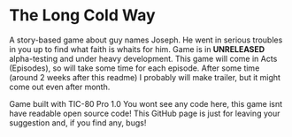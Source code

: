 # The Long Cold Way
A story-based game about guy names Joseph. He went in serious troubles in you up to find what faith is whaits for him.
Game is in **UNRELEASED** alpha-testing and under heavy development. This game will come in Acts (Episodes), so will take some time for each episode.
After some time (around 2 weeks after this readme) I probably will make trailer, but it might come out even after month.

Game built with TIC-80 Pro 1.0
You wont see any code here, this game isnt have readable open source code! This GitHub page is just for leaving your suggestion and, if you find any, bugs!
